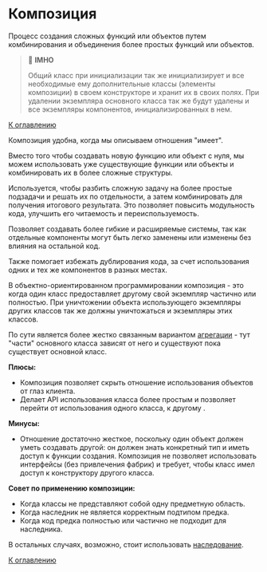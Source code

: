 # Композиция

Процесс создания сложных функций или объектов путем комбинирования и объединения более простых функций или объектов.

> :thinking: **IMHO**
>
> Общий класс при инициализации так же инициализирует и все необходимые ему дополнительные классы (элементы композиции) в своем конструкторе и хранит их в своих полях. При удалении экземпляра основного класса так же будут удалены и все экземпляры компонентов, инициализированных в нем. 

[К оглавлению](../README.md)

Композиция удобна, когда мы описываем отношения "имеет".

Вместо того чтобы создавать новую функцию или объект с нуля, мы можем использовать уже существующие функции или объекты и комбинировать их в более сложные структуры.

Используется, чтобы разбить сложную задачу на более простые подзадачи и решать их по отдельности, а затем комбинировать для получения итогового результата. Это позволяет повысить модульность кода, улучшить его читаемость и переиспользуемость.

Позволяет создавать более гибкие и расширяемые системы, так как отдельные компоненты могут быть легко заменены или изменены без влияния на остальной код.

Также помогает избежать дублирования кода, за счет использования одних и тех же компонентов в разных местах.

В объектно-ориентированном программировании композиция - это когда один класс предоставляет другому свой экземпляр частично или полностью. При уничтожении объекта использующего экземпляры других классов так же должны уничтожаться и экземпляры этих классов.

По сути является более жестко связанным вариантом [агрегации](aggregation.md) - тут "части" основного класса зависят от него и существуют пока существует основной класс.

**Плюсы:**
- Композиция позволяет скрыть отношение использования объектов от глаз клиента.
- Делает API использования класса более простым и позволяет перейти от использования одного класса, к другому .

**Минусы:**
- Отношение достаточно жесткое, поскольку один объект должен уметь создавать другой: он должен знать конкретный тип и иметь доступ к функции создания. Композиция не позволяет использовать интерфейсы (без привлечения фабрик) и требует, чтобы класс имел доступ к конструктору другого класса.

**Совет по применению композиции:**
- Когда классы не представляют собой одну предметную область.
- Когда наследник не является корректным подтипом предка.
- Когда код предка полностью или частично не подходит для наследника.

В остальных случаях, возможно, стоит использовать [наследование](inheritance.md).

[К оглавлению](../README.md)
